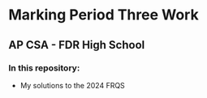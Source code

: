 # Marking Period Three Work
## AP CSA - FDR High School

### In this repository:
- My solutions to the 2024 FRQS
